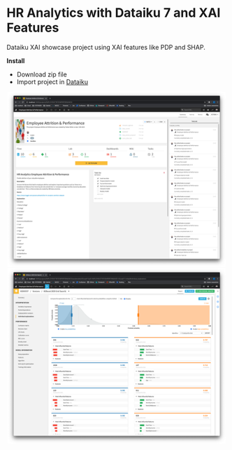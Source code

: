 # HR Analytics with Dataiku 7 and XAI Features

Dataiku XAI showcase project using XAI features like PDP and SHAP.   

**Install**
- Download zip file
- Import project in [Dataiku](https://www.dataiku.com/)  

<center><img src="img/overview.png" alt="overview" width="500"/></center>

<center><img src="img/shap.png" alt="overview" width="500"/></center>
